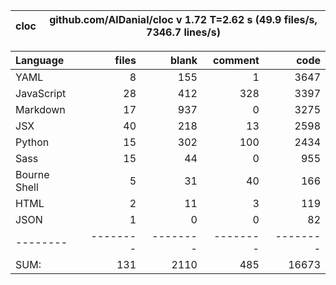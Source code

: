 cloc|github.com/AlDanial/cloc v 1.72  T=2.62 s (49.9 files/s, 7346.7 lines/s)
--- | ---

Language|files|blank|comment|code
:-------|-------:|-------:|-------:|-------:
YAML|8|155|1|3647
JavaScript|28|412|328|3397
Markdown|17|937|0|3275
JSX|40|218|13|2598
Python|15|302|100|2434
Sass|15|44|0|955
Bourne Shell|5|31|40|166
HTML|2|11|3|119
JSON|1|0|0|82
--------|--------|--------|--------|--------
SUM:|131|2110|485|16673
